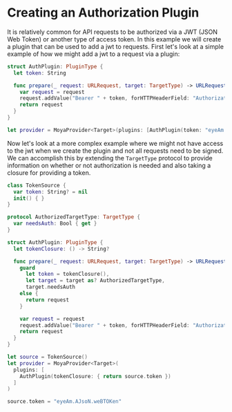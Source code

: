 # Creating an Authorization Plugin

It is relatively common for API requests to be authorized via a JWT (JSON Web
Token) or another type of access token. In this example we will create a plugin
that can be used to add a jwt to requests. First let's look at a simple example
of how we might add a jwt to a request via a plugin:

```swift
struct AuthPlugin: PluginType {
  let token: String

  func prepare(_ request: URLRequest, target: TargetType) -> URLRequest {
    var request = request
    request.addValue("Bearer " + token, forHTTPHeaderField: "Authorization")
    return request
  }
}

let provider = MoyaProvider<Target>(plugins: [AuthPlugin(token: "eyeAm.AJsoN.weBTOKen")])
```

Now let's look at a more complex example where we might not have access to the
jwt when we create the plugin and not all requests need to be signed. We can
accomplish this by extending the `TargetType` protocol to provide information on
whether or not authorization is needed and also taking a closure for providing
a token.

```swift
class TokenSource {
  var token: String? = nil
  init() { }
}

protocol AuthorizedTargetType: TargetType {
  var needsAuth: Bool { get }
}

struct AuthPlugin: PluginType {
  let tokenClosure: () -> String?

  func prepare(_ request: URLRequest, target: TargetType) -> URLRequest {
    guard
      let token = tokenClosure(),
      let target = target as? AuthorizedTargetType,
      target.needsAuth
    else {
      return request
    }

    var request = request
    request.addValue("Bearer " + token, forHTTPHeaderField: "Authorization")
    return request
  }
}

let source = TokenSource()
let provider = MoyaProvider<Target>(
  plugins: [
    AuthPlugin(tokenClosure: { return source.token })
  ]
)

source.token = "eyeAm.AJsoN.weBTOKen"
```
